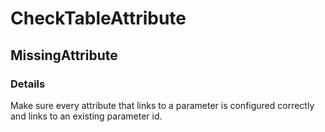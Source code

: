 ﻿---  
uid: Validator_17_1_2  
---

# CheckTableAttribute

## MissingAttribute

### Details

Make sure every attribute that links to a parameter is configured correctly and links to an existing parameter id. 
